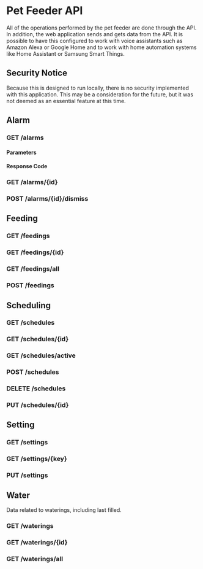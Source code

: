 # Pet Feeder API

All of the operations performed by the pet feeder are done through the API. In addition, the web application 
sends and gets data from the API. It is possible to have this configured to work with voice 
assistants such as Amazon Alexa or Google Home and to work with home automation systems like 
Home Assistant or Samsung Smart Things.

## Security Notice

Because this is designed to run locally, there is no security implemented with this application. This 
may be a consideration for the future, but it was not deemed as an essential feature at this time.

## Alarm

### GET /alarms

#### Parameters

#### Response Code

### GET /alarms/{id}

### POST /alarms/{id}/dismiss

## Feeding

### GET /feedings

### GET /feedings/{id}

### GET /feedings/all

### POST /feedings

## Scheduling

### GET /schedules

### GET /schedules/{id}

### GET /schedules/active

### POST /schedules

### DELETE /schedules

### PUT /schedules/{id}

## Setting

### GET /settings

### GET /settings/{key}

### PUT /settings

## Water

Data related to waterings, including last filled. 

### GET /waterings

### GET /waterings/{id}

### GET /waterings/all
